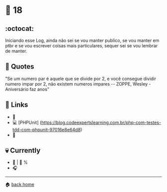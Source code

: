 # :pushpin: 18

## :octocat:
Iniciando esse Log, ainda não sei se vou manter publico, se vou manter em ptbr e se vou escrever coisas mais particulares, sequer sei se vou lembrar de manter.

## :speech_balloon: Quotes
"Se um numero par é aquele que se divide por 2, e você consegue dividir numero impar por 2, não existem numeros impares -- ZOPPE, Wesley - Aniversário faz anos"

> 

## :link: Links

* :pencil: []()
* :computer: [PHPUnit] (https://blog.codeexpertslearning.com.br/php-com-testes-tdd-com-phpunit-97016e8e64d8)
* :movie_camera: []()
 
## :skull: Currently

* :book:  | :running: %
* :headphones: []()

---

:house: [back home](../../../..#home)
